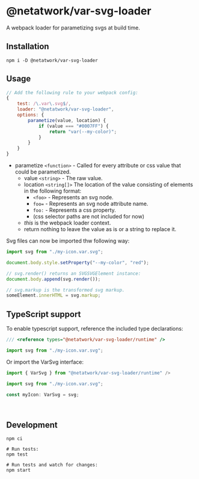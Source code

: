 # @netatwork/var-svg-loader
A webpack loader for parametizing svgs at build time.

## Installation
```shell
npm i -D @netatwork/var-svg-loader
```

## Usage
```js
// Add the following rule to your webpack config:
{
	test: /\.var\.svg$/,
	loader: "@netatwork/var-svg-loader",
	options: {
		parametize(value, location) {
			if (value === "#0007FF") {
				return "var(--my-color)";
			}
		}
	}
}
```
+ parametize `<function>` - Called for every attribute or css value that could be parametized.
	+ value `<string>` - The raw value.
	+ location `<string[]>` The location of the value consisting of elements in the following format:
		+ `<foo>` - Represents an svg node.
		+ `foo=` - Represents an svg node attribute name.
		+ `foo:` - Represents a css property.
		+  (css selector paths are not included for now)
	+ _this_ is the webpack loader context.
	+ return nothing to leave the value as is or a string to replace it.

Svg files can now be imported thw following way:
```js
import svg from "./my-icon.var.svg";

document.body.style.setProperty("--my-color", "red");

// svg.render() returns an SVGSVGElement instance:
document.body.append(svg.render());

// svg.markup is the transformed svg markup.
someElement.innerHTML = svg.markup;
```

## TypeScript support
To enable typescript support, reference the included type declarations:
```ts
/// <reference types="@netatwork/var-svg-loader/runtime" />

import svg from "./my-icon.var.svg";
```

Or import the VarSvg interface:
```ts
import { VarSvg } from "@netatwork/var-svg-loader/runtime" />

import svg from "./my-icon.var.svg";

const myIcon: VarSvg = svg;
```

<br>



## Development
```shell
npm ci

# Run tests:
npm test

# Run tests and watch for changes:
npm start
```
